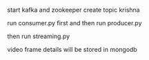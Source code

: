 start kafka and zookeeper
create topic krishna

run consumer.py first and then run producer.py 

then run streaming.py 

video frame details will be stored in mongodb
